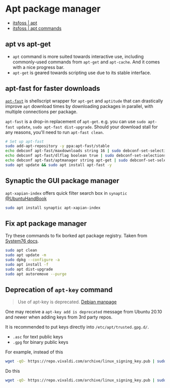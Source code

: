 # Apt package manager


- [itsfoss | apt](https://itsfoss.com/apt-vs-apt-get-difference/)
- [itsfoss | apt commands](https://itsfoss.com/apt-command-guide/)

<!--more-->

## apt vs apt-get

- `apt` command is more suited towards interactive use, including commonly-used commands from `apt-get` and `apt-cache`. And it comes with a nice progress bar.
- `apt-get` is geared towards scripting use due to its stable interface.

## apt-fast for faster downloads

[`apt-fast`](https://github.com/ilikenwf/apt-fast) is shellscript wrapper for `apt-get` and `aptitude` that can drastically improve `apt` download times by downloading packages in parallel, with multiple connections per package.

`apt-fast` is a drop-in replacement of `apt-get`. e.g. you can use `sudo apt-fast update`, `sudo apt-fast dist-upgrade`. Should your download stall for any reasons, you'll need to run `apt-fast clean`.


```bash
# Set up apt-fast
sudo add-apt-repository -y ppa:apt-fast/stable
echo debconf apt-fast/maxdownloads string 16 | sudo debconf-set-selections
echo debconf apt-fast/dlflag boolean true | sudo debconf-set-selections
echo debconf apt-fast/aptmanager string apt-get | sudo debconf-set-selections
sudo apt update && sudo apt install apt-fast -y
```

## Synaptic the GUI package manager

`apt-xapian-index` offers quick filter search box in `synaptic` [@UbuntuHandBook](http://ubuntuhandbook.org/index.php/2019/01/enable-quick-filter-search-box-synaptic-package-manager/)

```bash
sudo apt install synaptic apt-xapian-index
```

## Fix apt package manager

Try these commands to fix borked apt package registry. Taken from [System76 docs](https://support.system76.com/articles/package-manager-pop/).

```bash
sudo apt clean
sudo apt update -m
sudo dpkg --configure -a
sudo apt install -f
sudo apt dist-upgrade
sudo apt autoremove --purge
```

## Deprecation of `apt-key` command

> Use of apt-key is deprecated. [Debian manpage](https://manpages.debian.org/testing/apt/apt-key.8.en.html)

One may receive a `apt-key add is deprecated` message from Ubuntu 20.10 and newer when adding keys from 3rd party repos.

It is recommended to put keys directly into `/etc/apt/trusted.gpg.d/`.
- `.asc` for text public keys
- `.gpg` for binary public keys

For example, instead of this

```bash
wget -qO- https://repo.vivaldi.com/archive/linux_signing_key.pub | sudo apt-key add -
```

Do this

```bash
wget -qO- https://repo.vivaldi.com/archive/linux_signing_key.pub | sudo tee /etc/apt/trusted.gpg.d/vivaldi.asc
```

